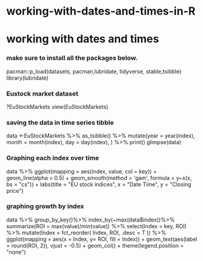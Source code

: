 # working-with-dates-and-times-in-R
# working with dates and times
### make sure to install all the packages below. 
pacman::p_load(datasets, pacman,lubridate, tidyverse, stable,tsibble)
library(lubridate)

### Eustock market dataset
?EuStockMarkets
view(EuStockMarkets)

### saving the data in time series tibble 
data <-EuStockMarkets %>% 
  as_tsibble() %>% mutate(year = year(index), 
                          month = month(index), 
                          day = day(index), 
                          ) %>% 
  print()
glimpse(data)
 
### Graphing each index over time 
data %>% ggplot(mapping = aes(index, value, col = key)) +
  geom_line(alpha = 0.5) +
  geom_smooth(method = 'gam',
  formula = y~s(x, bs = "cs")) +
  labs(title = "EU stock indices", 
       x = "Date Time", 
       y = "Closing price")


### graphing growth by index

data %>% group_by_key()%>% 
  index_by(~max(data$index))%>% 
  summarize(ROI = max(value)/min(value)) %>%
  select(Index = key, ROI) %>%
  mutate(Index = fct_reorder(
    Index, ROI,
    .desc = T
  )) %>%
  ggplot(mapping = aes(x = Index, 
                       y= ROI, fill = Index)) +
  geom_text(aes(label = round(ROI, 2)), 
            vjust = -0.5) +
  geom_col() +
  theme(legend.position = "none")
  
  
  
  
  
  
  

  
  
  
  
